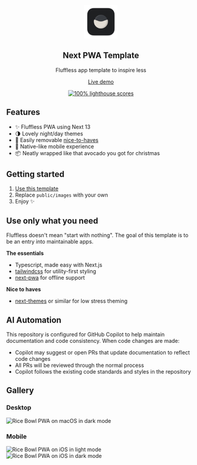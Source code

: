 <p align="center">
	<img alt="Rice Bowl" src="public/images/icon-512.png" width="90">
	<h2 align="center">Next PWA Template</h2>
</p>

<p align="center">Fluffless app template to inspire less</p>

<p align="center">
	<a href="https://next-pwa-template.now.sh">Live demo</a>
</p>

<p align="center">
	<a href="https://web.dev/measure">
		<img alt="100% lighthouse scores" src="https://img.shields.io/badge/lighthouse-100%25-845EF7.svg?logo=lighthouse&logoColor=white&style=flat-square" />
	</a>
</p>

## Features

- ✨ Fluffless PWA using Next 13
- 🌗 Lovely night/day themes
- 🦄 Easily removable [nice-to-haves](#use-only-what-you-need)
- 📱 Native-like mobile experience
- 📦 Neatly wrapped like that avocado you got for christmas

## Getting started

1. [Use this template](https://github.com/mvllow/next-pwa-template/generate)
2. Replace `public/images` with your own
3. Enjoy ✨

## Use only what you need

Fluffless doesn't mean "start with nothing". The goal of this template is to be an entry into maintainable apps.

**The essentials**

- Typescript, made easy with Next.js
- [tailwindcss](https://github.com/tailwindlabs/tailwindcss) for utility-first styling
- [next-pwa](https://github.com/shadowwalker/next-pwa) for offline support

**Nice to haves**

- [next-themes](https://github.com/pacocoursey/next-themes) or similar for low stress theming

## AI Automation

This repository is configured for GitHub Copilot to help maintain documentation and code consistency. When code changes are made:

- Copilot may suggest or open PRs that update documentation to reflect code changes
- All PRs will be reviewed through the normal process
- Copilot follows the existing code standards and styles in the repository

## Gallery

### Desktop

<img width="1728" alt="Rice Bowl PWA on macOS in dark mode" src="https://github.com/mvllow/next-pwa-template/assets/1474821/889bef1b-af58-4efa-b1f3-3ea021ec9760">

### Mobile

<img width="360" alt="Rice Bowl PWA on iOS in light mode" src="https://github.com/mvllow/next-pwa-template/assets/1474821/1f0fa36e-23c7-4bcf-aa6e-f447559cae62" />

<img width="360" alt="Rice Bowl PWA on iOS in dark mode" src="https://github.com/mvllow/next-pwa-template/assets/1474821/2fac61d0-dc29-4022-8b39-003306f80fb4" />
